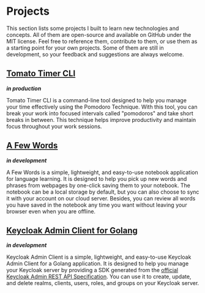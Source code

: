 # Projects

This section lists some projects I built to learn new technologies and concepts. All of them are open-source and available on GitHub under the MIT license. Feel free to reference them, contribute to them, or use them as a starting point for your own projects. Some of them are still in development, so your feedback and suggestions are always welcome.

## [Tomato Timer CLI](https://github.com/miguoliang/tomato-timer-cli.git)

***in production***

Tomato Timer CLI is a command-line tool designed to help you manage your time effectively using the Pomodoro Technique. With this tool, you can break your work into focused intervals called "pomodoros" and take short breaks in between. This technique helps improve productivity and maintain focus throughout your work sessions.

## [A Few Words](https://github.com/miguoliang/a-few-words.git)

***in development***

A Few Words is a simple, lightweight, and easy-to-use notebook application for language learning. It is designed to help you pick up new words and phrases from webpages by one-click saving them to your notebook. The notebook can be a local storage by default, but you can also choose to sync it with your account on our cloud server. Besides, you can review all words you have saved in the notebook any time you want without leaving your browser even when you are offline.

## [Keycloak Admin Client for Golang](https://github.com/miguoliang/keycloakadminclient.git)

***in development***

Keycloak Admin Client is a simple, lightweight, and easy-to-use Keycloak Admin Client for a Golang application. It is designed to help you manage your Keycloak server by providing a SDK generated from the [official Keycloak Admin REST API Specification](https://www.keycloak.org/docs-api/latest/rest-api/index.html). You can use it to create, update, and delete realms, clients, users, roles, and groups on your Keycloak server.
